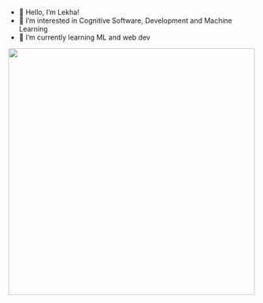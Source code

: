 - 👋 Hello, I’m Lekha!
- 👀 I’m interested in Cognitive Software, Development and Machine Learning
- 🌱 I’m currently learning ML and web dev

<p align="center">
<img width="500em" src="https://github-readme-streak-stats.herokuapp.com/?user=LekhaCodes&theme=default"/>

<!---
LekhaCodes/LekhaCodes is a ✨ special ✨ repository because its `README.md` (this file) appears on your GitHub profile.
You can click the Preview link to take a look at your changes.
--->
